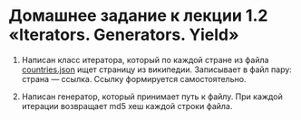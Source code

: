 # Домашнее задание к лекции 1.2 «Iterators. Generators. Yield»

1. Написан класс итератора, который по каждой стране из файла [countries.json](https://github.com/mledoze/countries/blob/master/countries.json) ищет страницу из википедии.
Записывает в файл пару: страна — ссылка.
Ссылку формируется самостоятельно.

2. Написан генератор, который принимает путь к файлу. При каждой итерации возвращает md5 хеш каждой строки файла.
